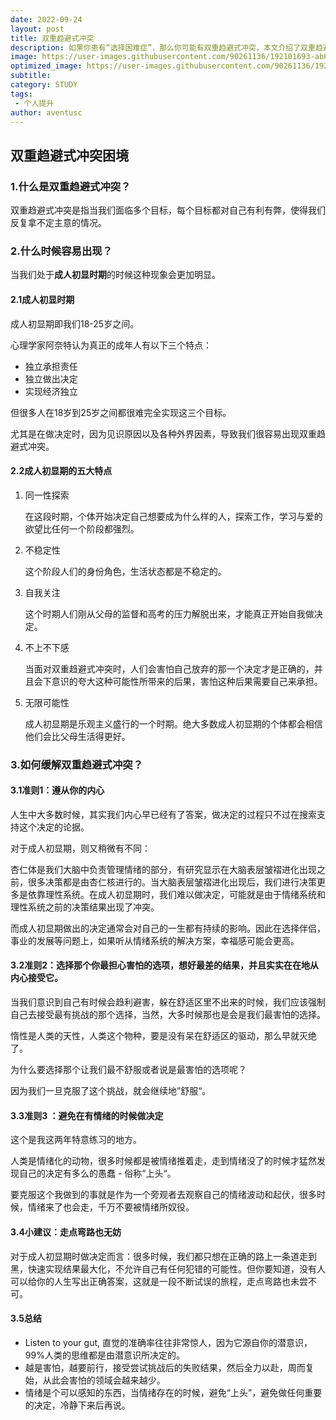 ```yaml
---
date: 2022-09-24
layout: post
title: 双重趋避式冲突
description: 如果你患有“选择困难症”，那么你可能有双重趋避式冲突，本文介绍了双重趋避式冲突和其解决办法
image: https://user-images.githubusercontent.com/90261136/192101693-ab6c8180-cb7e-441b-abd2-32788449d9b8.jpg
optimized_image: https://user-images.githubusercontent.com/90261136/192101693-ab6c8180-cb7e-441b-abd2-32788449d9b8.jpg
subtitle:
category: STUDY
tags:
 - 个人提升
author: aventusc
---
```


## 双重趋避式冲突困境

### 1.什么是双重趋避式冲突？

双重趋避式冲突是指当我们面临多个目标，每个目标都对自己有利有弊，使得我们反复拿不定主意的情况。

### 2.什么时候容易出现？

当我们处于**成人初显时期**的时候这种现象会更加明显。

#### 2.1成人初显时期

成人初显期即我们18-25岁之间。

心理学家阿奈特认为真正的成年人有以下三个特点：

- 独立承担责任
- 独立做出决定
- 实现经济独立

但很多人在18岁到25岁之间都很难完全实现这三个目标。

尤其是在做决定时，因为见识原因以及各种外界因素，导致我们很容易出现双重趋避式冲突。

#### 2.2成人初显期的五大特点

1. 同一性探索

   在这段时期，个体开始决定自己想要成为什么样的人，探索工作，学习与爱的欲望比任何一个阶段都强烈。

2. 不稳定性

   这个阶段人们的身份角色，生活状态都是不稳定的。

3. 自我关注

   这个时期人们刚从父母的监督和高考的压力解脱出来，才能真正开始自我做决定。

4. 不上不下感

   当面对双重趋避式冲突时，人们会害怕自己放弃的那一个决定才是正确的，并且会下意识的夸大这种可能性所带来的后果，害怕这种后果需要自己来承担。

5. 无限可能性

   成人初显期是乐观主义盛行的一个时期。绝大多数成人初显期的个体都会相信他们会比父母生活得更好。

### 3.如何缓解双重趋避式冲突？

#### 3.1准则1：遵从你的内心

人生中大多数时候，其实我们内心早已经有了答案，做决定的过程只不过在搜索支持这个决定的论据。

对于成人初显期，则又稍微有不同：

杏仁体是我们大脑中负责管理情绪的部分，有研究显示在大脑表层皱褶进化出现之前，很多决策都是由杏仁核进行的。当大脑表层皱褶进化出现后，我们进行决策更多是依靠理性系统。在成人初显期时，我们难以做决定，可能就是由于情绪系统和理性系统之前的决策结果出现了冲突。

而成人初显期做出的决定通常会对自己的一生都有持续的影响。因此在选择伴侣，事业的发展等问题上，如果听从情绪系统的解决方案，幸福感可能会更高。

#### 3.2准则2：选择那个你最担心害怕的选项，想好最差的结果，并且实实在在地从内心接受它。

当我们意识到自己有时候会趋利避害，躲在舒适区里不出来的时候，我们应该强制自己去接受最有挑战的那个选择，当然，大多时候那也是会是我们最害怕的选择。

惰性是人类的天性，人类这个物种，要是没有呆在舒适区的驱动，那么早就灭绝了。

为什么要选择那个让我们最不舒服或者说是最害怕的选项呢？

因为我们一旦克服了这个挑战，就会继续地”舒服“。

#### 3.3准则3 ：避免在有情绪的时候做决定

这个是我这两年特意练习的地方。

人类是情绪化的动物，很多时候都是被情绪推着走，走到情绪没了的时候才猛然发现自己的决定有多么的愚蠢 - 俗称“上头“。

要克服这个我做到的事就是作为一个旁观者去观察自己的情绪波动和起伏，很多时候，情绪来了也会走，千万不要被情绪所奴役。

#### 3.4小建议：走点弯路也无妨

对于成人初显期时做决定而言：很多时候，我们都只想在正确的路上一条道走到黑，快速实现结果最大化，不允许自己有任何犯错的可能性。但你要知道，没有人可以给你的人生写出正确答案，这就是一段不断试误的旅程，走点弯路也未尝不可。

#### 3.5总结

- Listen to your gut, 直觉的准确率往往非常惊人，因为它源自你的潜意识，99%人类的思维都是由潜意识所决定的。
- 越是害怕，越要前行，接受尝试挑战后的失败结果，然后全力以赴，周而复始，从此会害怕的领域会越来越少。
- 情绪是个可以感知的东西，当情绪存在的时候，避免“上头”，避免做任何重要的决定，冷静下来后再说。














